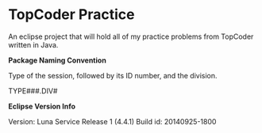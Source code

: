 # TopCoder Practice

An eclipse project that will hold all of my practice problems from TopCoder written in Java.

**Package Naming Convention**

Type of the session, followed by its ID number, and the division.

TYPE###.DIV#

**Eclipse Version Info**

Version: Luna Service Release 1 (4.4.1)
Build id: 20140925-1800
